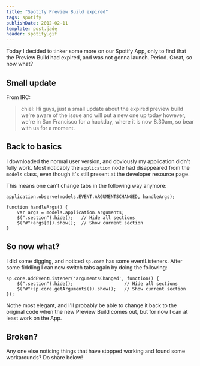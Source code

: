 ```yaml
---
title: "Spotify Preview Build expired"
tags: spotify
publishDate: 2012-02-11
template: post.jade
header: spotify.gif
---
```


Today I decided to tinker some more on our Spotify App, only to find that the Preview Build had expired, and was not gonna launch. Period. Great, so now what?

## Small update

From IRC:

> chiel: Hi guys, just a small update about the expired preview build we're aware of the issue and will put a new one up today however, we're in San Francisco for a hackday, where it is now 8.30am, so bear with us for a moment.

## Back to basics

I downloaded the normal user version, and obviously my application didn't fully work. Most noticably the `application` node had disappeared from the `models` class, even though it's still present at the developer resource page.

This means one can't change tabs in the following way anymore:

    application.observe(models.EVENT.ARGUMENTSCHANGED, handleArgs);

    function handleArgs() {
        var args = models.application.arguments;
        $(".section").hide();   // Hide all sections
        $("#"+args[0]).show();  // Show current section
    }


## So now what?

I did some digging, and noticed `sp.core` has some eventListeners. After some fiddling I can now switch tabs again by doing the following:

    sp.core.addEventListener('argumentsChanged', function() {
        $(".section").hide();                   // Hide all sections
        $("#"+sp.core.getArguments()).show();   // Show current section
    });


Nothe most elegant, and I'll probably be able to change it back to the original code when the new Preview Build comes out, but for now I can at least work on the App.

## Broken?

Any one else noticing things that have stopped working and found some workarounds? Do share below!
